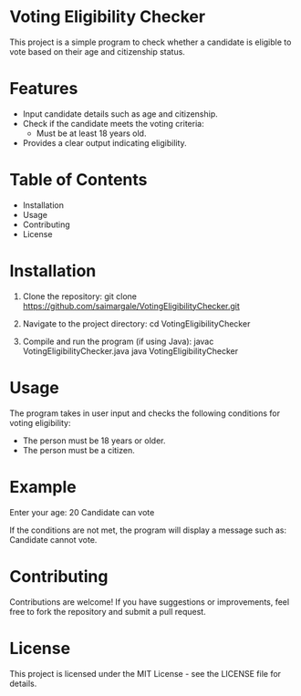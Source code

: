 # Voting Eligibility Checker
This project is a simple program to check whether a candidate is eligible to vote based on their age and citizenship status.


# Features
* Input candidate details such as age and citizenship.
* Check if the candidate meets the voting criteria:
    * Must be at least 18 years old.
* Provides a clear output indicating eligibility.


# Table of Contents
- Installation
- Usage
- Contributing
- License


# Installation
1. Clone the repository:
git clone https://github.com/saimargale/VotingEligibilityChecker.git

2. Navigate to the project directory:
cd VotingEligibilityChecker

3. Compile and run the program (if using Java):
javac VotingEligibilityChecker.java
java VotingEligibilityChecker


# Usage
The program takes in user input and checks the following conditions for voting eligibility:

* The person must be 18 years or older.
* The person must be a citizen. 


# Example
Enter your age: 20
Candidate can vote

If the conditions are not met, the program will display a message such as:
Candidate cannot vote.

# Contributing
Contributions are welcome! If you have suggestions or improvements, feel free to fork the repository and submit a pull request.

# License
This project is licensed under the MIT License - see the LICENSE file for details.